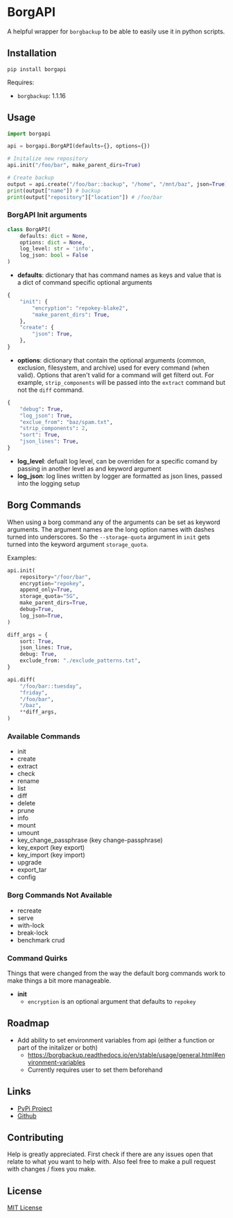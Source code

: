 # BorgAPI

A helpful wrapper for `borgbackup` to be able to easily use it in python scripts.

## Installation
```
pip install borgapi
```

Requires:
* `borgbackup`: 1.1.16

## Usage
```python
import borgapi

api = borgapi.BorgAPI(defaults={}, options={})

# Initalize new repository
api.init("/foo/bar", make_parent_dirs=True)

# Create backup 
output = api.create("/foo/bar::backup", "/home", "/mnt/baz", json=True)
print(output["name"]) # backup
print(output["repository"]["location"]) # /foo/bar
```

### BorgAPI Init arguments
```python
class BorgAPI(
    defaults: dict = None,
    options: dict = None,
    log_level: str = 'info',
    log_json: bool = False
)
```
* __defaults__: dictionary that has command names as keys and value that is a dict of command specific optional arguments
```python
{
    "init": {
        "encryption": "repokey-blake2",
        "make_parent_dirs": True,
    },
    "create": {
        "json": True,
    },
}
```
* __options__: dictionary that contain the optional arguments (common, exclusion, filesystem, and archive) used for every command (when valid). Options that aren't valid for a command will get filterd out. For example, `strip_components` will be passed into the `extract` command but not the `diff` command.
```python
{
    "debug": True,
    "log_json": True,
    "exclue_from": "baz/spam.txt",
    "strip_components": 2,
    "sort": True,
    "json_lines": True,
}
```
* __log_level__: defualt log level, can be overriden for a specific comand by passing in another level as and keyword argument
* __log_json__: log lines written by logger are formatted as json lines, passed into the logging setup

## Borg Commands
When using a borg command any of the arguments can be set as keyword arguments.
The argument names are the long option names with dashes turned into underscores.
So the `--storage-quota` argument in `init` gets turned into the keyword argument `storage_quota`.

Examples:
```python
api.init(
    repository="/foor/bar",
    encryption="repokey",
    append_only=True,
    storage_quota="5G",
    make_parent_dirs=True,
    debug=True,
    log_json=True,
)

diff_args = {
    sort: True,
    json_lines: True,
    debug: True,
    exclude_from: "./exclude_patterns.txt",
}

api.diff(
    "/foo/bar::tuesday",
    "friday",
    "/foo/bar",
    "/baz",
    **diff_args,
)
```

### Available Commands
* init
* create
* extract
* check
* rename
* list
* diff
* delete
* prune
* info
* mount
* umount
* key_change_passphrase (key change-passphrase)
* key_export (key export)
* key_import (key import)
* upgrade
* export_tar
* config

### Borg Commands Not Available
* recreate
* serve
* with-lock
* break-lock
* benchmark crud

### Command Quirks
Things that were changed from the way the default borg commands work to make things a bit more manageable.

* __init__
  * `encryption` is an optional argument that defaults to `repokey`

## Roadmap
* Add ability to set environment variables from api (either a function or part of the initalizer or both)
  * https://borgbackup.readthedocs.io/en/stable/usage/general.html#environment-variables
  * Currently requires user to set them beforehand

## Links
* [PyPi Project](https://pypi.org/manage/project/borgapi)
* [Github](https://github.com/spslater/borgapi)

## Contributing
Help is greatly appreciated. First check if there are any issues open that relate to what you want to help with. 
Also feel free to make a pull request with changes / fixes you make.

## License
[MIT License](https://opensource.org/licenses/MIT)
